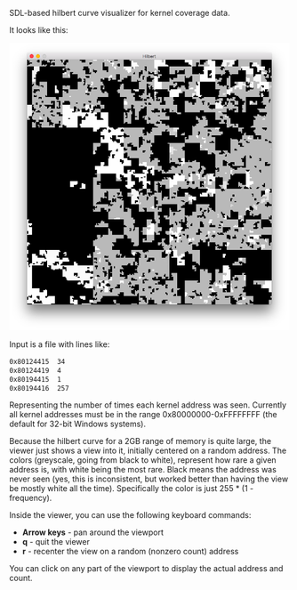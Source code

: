 SDL-based hilbert curve visualizer for kernel coverage data.

It looks like this:

![Hilbert Curve of kernel coverage](demo.png)

Input is a file with lines like:

    0x80124415  34
    0x80124419  4
    0x80194415  1
    0x80194416  257

Representing the number of times each kernel address was seen. Currently
all kernel addresses must be in the range 0x80000000-0xFFFFFFFF (the
default for 32-bit Windows systems).

Because the hilbert curve for a 2GB range of memory is quite large, the
viewer just shows a view into it, initially centered on a random
address. The colors (greyscale, going from black to white), represent
how rare a given address is, with white being the most rare. Black means
the address was never seen (yes, this is inconsistent, but worked better
than having the view be mostly white all the time). Specifically the
color is just 255 * (1 - frequency).

Inside the viewer, you can use the following keyboard commands:

* **Arrow keys** - pan around the viewport
* **q** - quit the viewer
* **r** - recenter the view on a random (nonzero count) address

You can click on any part of the viewport to display the actual address
and count.
